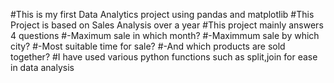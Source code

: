 #This is my first Data Analytics project using pandas and matplotlib
#This Project is based on Sales Analysis over a year
#This project mainly answers 4 questions
#-Maximum sale in which month?
#-Maximmum sale by which city?
#-Most suitable time for sale?
#-And which products are sold together?
#I have used various python functions such as split,join for ease in data analysis

